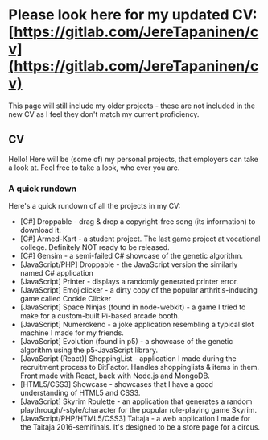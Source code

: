 # Please look here for my updated CV: [https://gitlab.com/JereTapaninen/cv](https://gitlab.com/JereTapaninen/cv)

This page will still include my older projects - these are not included in the new CV as I feel they don't match my current proficiency.

## CV
Hello! Here will be (some of) my personal projects, that employers can take a look at. Feel free to take a look, who ever you are.

### A quick rundown
Here's a quick rundown of all the projects in my CV:
* [C#] Droppable - drag & drop a copyright-free song (its information) to download it.
* [C#] Armed-Kart - a student project. The last game project at vocational college. Definitely NOT ready to be released.
* [C#] Gensim - a semi-failed C# showcase of the genetic algorithm.
* [JavaScript/PHP] Droppable - the JavaScript version the similarly named C# application
* [JavaScript] Printer - displays a randomly generated printer error.
* [JavaScript] Emojiclicker - a dirty copy of the popular arthritis-inducing game called Cookie Clicker
* [JavaScript] Space Ninjas (found in node-webkit) - a game I tried to make for a custom-built Pi-based arcade booth.
* [JavaScript] Numerokeno - a joke application resembling a typical slot machine I made for my friends.
* [JavaScript] Evolution (found in p5) - a showcase of the genetic algorithm using the p5-JavaScript library.
* [JavaScript (React)] ShoppingList - application I made during the recruitment process to BitFactor. Handles shoppinglists & items in them. Front made with React, back with Node.js and MongoDB.
* [HTML5/CSS3] Showcase - showcases that I have a good understanding of HTML5 and CSS3.
* [JavaScript] Skyrim Roulette - an application that generates a random playthrough/-style/character for the popular role-playing game Skyrim.
* [JavaScript/PHP/HTML5/CSS3] Taitaja - a web application I made for the Taitaja 2016-semifinals. It's designed to be a store page for a circus.
